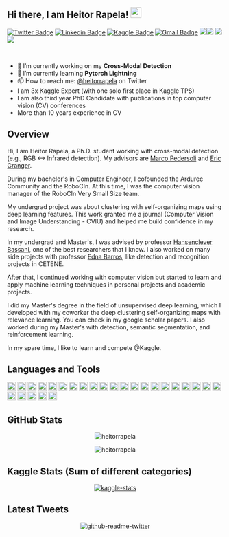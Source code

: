 
<h2> Hi there, I am Heitor Rapela! <img src="https://media.giphy.com/media/hvRJCLFzcasrR4ia7z/giphy.gif" width="25px"> </h2>

[![Twitter Badge](https://img.shields.io/badge/-@heitorrapela-1ca0f1?style=flat-square&labelColor=1ca0f1&logo=twitter&logoColor=white&link=https://twitter.com/heitorrapela)](https://twitter.com/heitorrapela) [![Linkedin Badge](https://img.shields.io/badge/-heitorrapela-blue?style=flat-square&logo=Linkedin&logoColor=white&link=https://www.linkedin.com/in/heitorrapela/)](https://www.linkedin.com/in/heitorrapela/) [![Kaggle Badge](https://img.shields.io/badge/Kaggle-20BEFF?style=flat-square&logo=Kaggle&logoColor=white&link=https://www.kaggle.com/rapela)](https://www.kaggle.com/rapela) [![Gmail Badge](https://img.shields.io/badge/-hrm@cin.ufpe.br-c14438?style=flat-square&logo=Gmail&logoColor=white&link=mailto:hrm@cin.ufpe.br)](mailto:hrm@cin.ufpe.br) ![](https://github.com/heitorrapela)<img src="https://img.shields.io/github/followers/heitorrapela?style=social"> <img src="https://img.shields.io/twitter/follow/heitorrapela?style=social"> ![](https://visitor-badge.glitch.me/badge?page_id=heitorrapela)
 

<br />

- 🔭 I’m currently working on my **Cross-Modal Detection**
- 🌱 I’m currently learning **Pytorch Lightning** 
- 📫 How to reach me: [@heitorrapela](https://twitter.com/heitorrapela) on Twitter
- I am 3x Kaggle Expert (with one solo first place in Kaggle TPS)
- I am also third year PhD Candidate with publications in top computer vision (CV) conferences
- More than 10 years experience in CV

<h2> Overview </h2>


Hi, I am Heitor Rapela, a Ph.D. student working with cross-modal detection (e.g., RGB <-> Infrared detection). My advisors are [Marco Pedersoli](https://scholar.google.com/citations?user=aVfyPAoAAAAJ) and [Eric Granger](
https://scholar.google.com/citations?user=TmfbdagAAAAJ).


During my bachelor's in Computer Engineer, I cofounded the Ardurec Community and the RoboCIn. At this time, I was the computer vision manager of the RoboCIn Very Small Size team.

<p> My undergrad project was about clustering with self-organizing maps using deep learning features. This work granted me a journal (Computer Vision and Image Understanding - CVIU) and helped me build confidence in my research.
  
  In my undergrad and Master's, I was advised by professor [Hansenclever Bassani](https://scholar.google.com/citations?user=s14pJ00AAAAJ), one of the best researchers that I know. I also worked on many side projects with professor [Edna Barros](https://scholar.google.com/citations?user=HCGd3n0AAAAJ&hl=de), like detection and recognition projects in CETENE.
  
  <p> After that, I continued working with computer vision but started to learn and apply machine learning techniques in personal projects and academic projects.
  
<p> I did my Master's degree in the field of unsupervised deep learning, which I developed with my coworker the deep clustering self-organizing maps with relevance learning. You can check in my google scholar papers. I also worked during my Master's with detection, semantic segmentation, and reinforcement learning.

<p> In my spare time, I like to learn and compete @Kaggle.
  
  
  
  
<h2> Languages and Tools </h2>

<img height="20" src="https://img.shields.io/badge/Python-3776AB?style=for-the-badge&logo=python&logoColor=white"> <img height="20" src="https://img.shields.io/badge/C-00599C?style=for-the-badge&logo=c&logoColor=white"> <img height="20" src="https://img.shields.io/badge/C%2B%2B-00599C?style=for-the-badge&logo=c%2B%2B&logoColor=white"> 
<img height="20" src="https://img.shields.io/badge/PyTorch-EE4C2C?style=for-the-badge&logo=PyTorch&logoColor=white"> <img height="20" src="https://img.shields.io/badge/TensorFlow-FF6F00?style=for-the-badge&logo=TensorFlow&logoColor=white">
<img height="20" src="https://img.shields.io/badge/scikit_learn-F7931E?style=for-the-badge&logo=scikit-learn&logoColor=white"> <img height="20" src="https://img.shields.io/badge/Keras-D00000?style=for-the-badge&logo=Keras&logoColor=white"> <img height="20" src="https://img.shields.io/badge/Numpy-777BB4?style=for-the-badge&logo=numpy&logoColor=white"> <img height="20" src="https://img.shields.io/badge/Pandas-2C2D72?style=for-the-badge&logo=pandas&logoColor=white"> <img height="20" src="https://img.shields.io/badge/LaTeX-47A141?style=for-the-badge&logo=LaTeX&logoColor=white">
<img height="20" src="https://img.shields.io/badge/MySQL-00000F?style=for-the-badge&logo=mysql&logoColor=white"> <img height="20" src="https://img.shields.io/badge/Git-F05032?style=for-the-badge&logo=git&logoColor=white"> <img height="20" src="https://img.shields.io/badge/conda-342B029.svg?&style=for-the-badge&logo=anaconda&logoColor=white"> <img height="20" src="https://img.shields.io/badge/Docker-2CA5E0?style=for-the-badge&logo=docker&logoColor=white"> <img height="20" src="https://img.shields.io/badge/Qt-41CD52?style=for-the-badge&logo=qt&logoColor=white">
<img height="20" src="https://img.shields.io/badge/Amazon_AWS-232F3E?style=for-the-badge&logo=amazon-aws&logoColor=white"> <img height="20" src="https://img.shields.io/badge/Google_chrome-4285F4?style=for-the-badge&logo=Google-chrome&logoColor=white"> <img height="20" src="https://img.shields.io/badge/Firefox_Browser-FF7139?style=for-the-badge&logo=Firefox-Browser&logoColor=white"> <img height="20" src="https://img.shields.io/badge/Ubuntu-E95420?style=for-the-badge&logo=ubuntu&logoColor=white"> <img height="20" src="https://img.shields.io/badge/Android-3DDC84?style=for-the-badge&logo=android&logoColor=white"> <img height="20" src="https://img.shields.io/badge/Visual_Studio_Code-0078D4?style=for-the-badge&logo=visual%20studio%20code&logoColor=white"> <img height="20" src="https://img.shields.io/badge/Colab-F9AB00?style=for-the-badge&logo=googlecolab&color=525252"> <img height="20" src="https://img.shields.io/badge/Notion-000000?style=for-the-badge&logo=notion&logoColor=white"> <img height="20" src="https://img.shields.io/badge/Trello-0052CC?style=for-the-badge&logo=trello&logoColor=white"> <img height="20" src="https://img.shields.io/badge/Medium-12100E?style=for-the-badge&logo=medium&logoColor=white"> <img height="20" src="https://img.shields.io/badge/NVIDIA-GTX1050ti-76B900?style=for-the-badge&logo=nvidia&logoColor=white">





<h2>GitHub Stats</h2>

<p align="center"> <img src="https://github-readme-stats.vercel.app/api?username=heitorrapela&show_icons=true&theme=gotham" alt="heitorrapela" /> <p align="center"> <img src="https://github-readme-stats.vercel.app/api/top-langs/?username=heitorrapela&show_icons=true&theme=gotham" alt="heitorrapela" />
  
 
 
<h2>Kaggle Stats (Sum of different categories)</h2>

<p align="center"><a href="https://www.kaggle.com/rapela"> <img src="https://kaggle-summary-card.herokuapp.com/api?user=rapela" alt="kaggle-stats"></a></p>



<h2>Latest Tweets</h2>

<p align="center"><a href="twitter.com/HeitorRapela"><img src="https://github-readme-twitter.gazf.vercel.app/api?id=heitorrapela&amp;layout=wide" alt="github-readme-twitter"></a></p>
